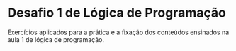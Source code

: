  **Desafio 1 de Lógica de Programação**
==
Exercícios aplicados para a prática e a fixação dos conteúdos ensinados na aula 1 de lógica de programação. 